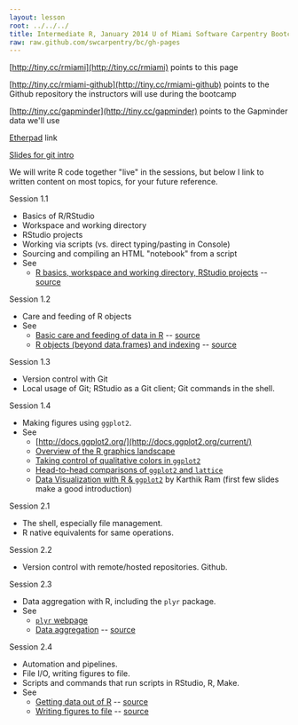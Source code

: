 ```yaml
---
layout: lesson
root: ../../../
title: Intermediate R, January 2014 U of Miami Software Carpentry Bootcamp
raw: raw.github.com/swcarpentry/bc/gh-pages
---
```


[http://tiny.cc/rmiami](http://tiny.cc/rmiami) points to this page

[http://tiny.cc/rmiami-github](http://tiny.cc/rmiami-github) points to the Github repository the instructors will use during the bootcamp

[http://tiny.cc/gapminder](http://tiny.cc/gapminder) points to the Gapminder data we'll use

[Etherpad](https://etherpad.mozilla.org/2014-01-swc-miami-intermediate) link

[Slides for git intro](http://jennybc.github.io/2014-01-27-miami/lessons/git-slides/git-intro.slides.html#/)

We will write R code together "live" in the sessions, but below I link to written content on most topics, for your future reference.

Session 1.1

  * Basics of R/RStudio
  * Workspace and working directory
  * RStudio projects
  * Working via scripts (vs. direct typing/pasting in Console)
  * Sourcing and compiling an HTML "notebook" from a script
  * See
    - [R basics, workspace and working directory, RStudio projects](http://www.stat.ubc.ca/~jenny/STAT545A/block01_basicsWorkspaceWorkingDirProject.html) -- [source](https://github.com/jennybc/STAT545A/blob/master/block01_basicsWorkspaceWorkingDirProject.rmd)

Session 1.2

  * Care and feeding of R objects
  * See
    - [Basic care and feeding of data in R](http://www.stat.ubc.ca/~jenny/STAT545A/block02_careFeedingData.html) -- [source](https://github.com/jennybc/STAT545A/blob/master/block02_careFeedingData.rmd)
    - [R objects (beyond data.frames) and indexing](http://www.stat.ubc.ca/~jenny/STAT545A/block03_basicObjects.html) -- [source](https://github.com/jennybc/STAT545A/blob/master/block03_basicObjects.rmd)

Session 1.3

  * Version control with Git
  * Local usage of Git; RStudio as a Git client; Git commands in the shell.

Session 1.4

  * Making figures using `ggplot2`.
  * See
    - [http://docs.ggplot2.org/](http://docs.ggplot2.org/current/)
    - [Overview of the R graphics landscape](http://www.stat.ubc.ca/~jenny/STAT545A/block90_baseLatticeGgplot2.html)
    - [Taking control of qualitative colors in `ggplot2`](http://www.stat.ubc.ca/~jenny/STAT545A/block17_colorsGgplot2Qualitative.html)
    - [Head-to-head comparisons of `ggplot2` and `lattice`](http://www.stat.ubc.ca/~jenny/STAT545A/block18_gapminderGgplot2VsLattice.html)
    - [Data Visualization with R & `ggplot2`](http://inundata.org/2013/04/10/a-quick-introduction-to-ggplot2/) by Karthik Ram (first few slides make a good introduction)

Session 2.1

  * The shell, especially file management.
  * R native equivalents for same operations.

Session 2.2

  * Version control with remote/hosted repositories. Github.

Session 2.3

  * Data aggregation with R, including the `plyr` package.
  * See
    - [`plyr` webpage](http://plyr.had.co.nz)
    - [Data aggregation](http://www.stat.ubc.ca/~jenny/STAT545A/block04_dataAggregation.html) -- [source](https://github.com/jennybc/STAT545A/blob/master/block04_dataAggregation.rmd)

Session 2.4

  * Automation and pipelines.
  * File I/O, writing figures to file.
  * Scripts and commands that run scripts in RStudio, R, Make.
  * See
    - [Getting data out of R](http://www.stat.ubc.ca/~jenny/STAT545A/block05_getNumbersOut.html) -- [source](https://github.com/jennybc/STAT545A/blob/master/block05_getNumbersOut.rmd)
    - [Writing figures to file](http://www.stat.ubc.ca/~jenny/STAT545A/topic12_writeFigureToFile.html) -- [source](https://github.com/jennybc/STAT545A/blob/master/topic12_writeFigureToFile.rmd)
